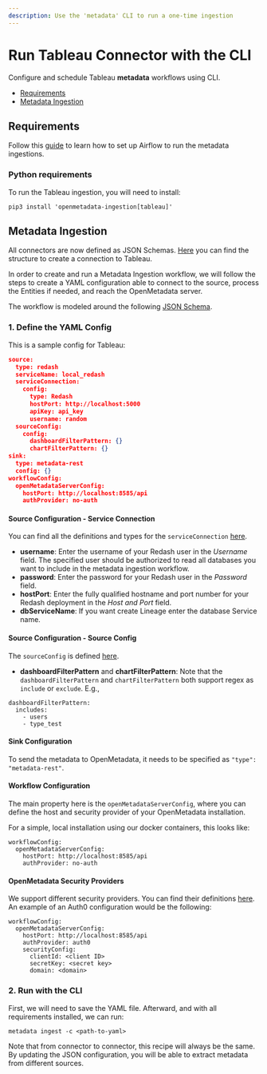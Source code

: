 ```yaml
---
description: Use the 'metadata' CLI to run a one-time ingestion
---
```


# Run Tableau Connector with the CLI

Configure and schedule Tableau **metadata** workflows using CLI.

* [Requirements](run-metabase-connector-with-the-cli.md#requirements)
* [Metadata Ingestion](run-metabase-connector-with-the-cli.md#metadata-ingestion)

## Requirements

Follow this [guide](../../airflow/) to learn how to set up Airflow to run the metadata ingestions.

### Python requirements

To run the Tableau ingestion, you will need to install:

```
pip3 install 'openmetadata-ingestion[tableau]'
```

## Metadata Ingestion

All connectors are now defined as JSON Schemas. [Here](https://github.com/open-metadata/OpenMetadata/blob/main/catalog-rest-service/src/main/resources/json/schema/entity/services/connections/dashboard/redashConnection.json) you can find the structure to create a connection to Tableau.

In order to create and run a Metadata Ingestion workflow, we will follow the steps to create a YAML configuration able to connect to the source, process the Entities if needed, and reach the OpenMetadata server.

The workflow is modeled around the following [JSON Schema](https://github.com/open-metadata/OpenMetadata/blob/main/catalog-rest-service/src/main/resources/json/schema/metadataIngestion/workflow.json).

### 1. Define the YAML Config

This is a sample config for Tableau:

```json
source:
  type: redash
  serviceName: local_redash
  serviceConnection:
    config:
      type: Redash
      hostPort: http://localhost:5000
      apiKey: api_key
      username: random
  sourceConfig:
    config:
      dashboardFilterPattern: {}
      chartFilterPattern: {}
sink:
  type: metadata-rest
  config: {}
workflowConfig:
  openMetadataServerConfig:
    hostPort: http://localhost:8585/api
    authProvider: no-auth
```

#### Source Configuration - Service Connection

You can find all the definitions and types for the `serviceConnection` [here](https://github.com/open-metadata/OpenMetadata/blob/main/catalog-rest-service/src/main/resources/json/schema/entity/services/connections/dashboard/redashConnection.json).

* **username**: Enter the username of your Redash user in the _Username_ field. The specified user should be authorized to read all databases you want to include in the metadata ingestion workflow.
* **password**: Enter the password for your Redash user in the _Password_ field.
* **hostPort**: Enter the fully qualified hostname and port number for your Redash deployment in the _Host and Port_ field.
* **dbServiceName**: If you want create Lineage enter the database Service name.

#### Source Configuration - Source Config

The `sourceConfig` is defined [here](https://github.com/open-metadata/OpenMetadata/blob/main/catalog-rest-service/src/main/resources/json/schema/metadataIngestion/dashboardServiceMetadataPipeline.json).

* **dashboardFilterPattern** and **chartFilterPattern**: Note that the `dashboardFilterPattern` and `chartFilterPattern` both support regex as `include` or `exclude`. E.g.,

```
dashboardFilterPattern:
  includes:
    - users
    - type_test
```

#### Sink Configuration

To send the metadata to OpenMetadata, it needs to be specified as `"type": "metadata-rest"`.

#### Workflow Configuration

The main property here is the `openMetadataServerConfig`, where you can define the host and security provider of your OpenMetadata installation.

For a simple, local installation using our docker containers, this looks like:

```
workflowConfig:
  openMetadataServerConfig:
    hostPort: http://localhost:8585/api
    authProvider: no-auth
```

#### OpenMetadata Security Providers

We support different security providers. You can find their definitions [here](https://github.com/open-metadata/OpenMetadata/tree/main/catalog-rest-service/src/main/resources/json/schema/security/client). An example of an Auth0 configuration would be the following:

```
workflowConfig:
  openMetadataServerConfig:
    hostPort: http://localhost:8585/api
    authProvider: auth0
    securityConfig:
      clientId: <client ID>
      secretKey: <secret key>
      domain: <domain>
```

### 2. Run with the CLI

First, we will need to save the YAML file. Afterward, and with all requirements installed, we can run:

```
metadata ingest -c <path-to-yaml>
```

Note that from connector to connector, this recipe will always be the same. By updating the JSON configuration, you will be able to extract metadata from different sources.

